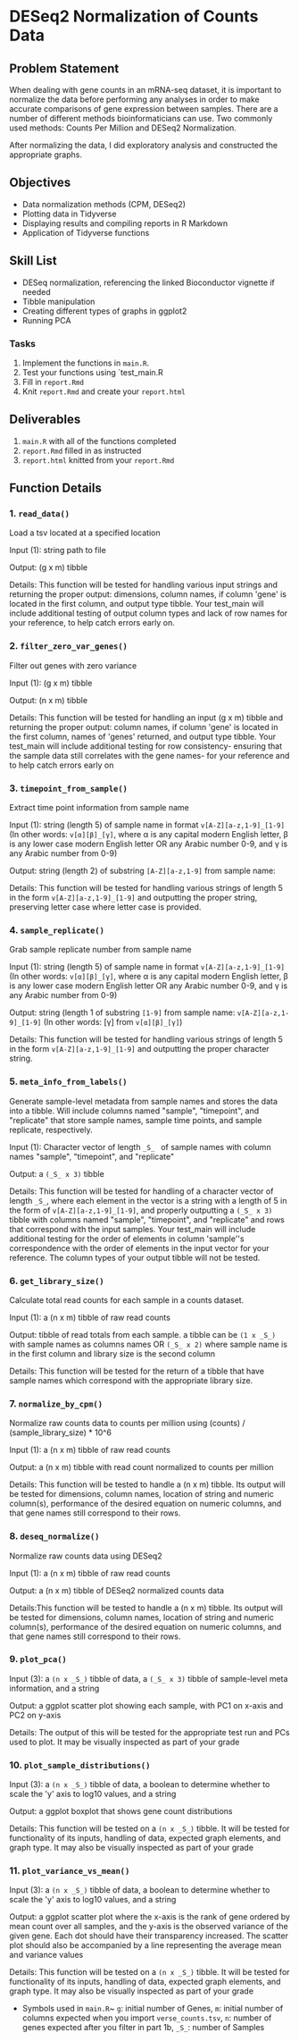 # DESeq2 Normalization of Counts Data

## Problem Statement

When dealing with gene counts in an mRNA-seq dataset, it is important to
normalize the data before performing any analyses in order to make accurate
comparisons of gene expression between samples. There are a number of different
methods bioinformaticians can use.
Two commonly used methods: Counts Per
Million and DESeq2 Normalization.

After normalizing the data, I did exploratory analysis and constructed the
appropriate graphs.

## Objectives
- Data normalization methods (CPM, DESeq2)
- Plotting data in Tidyverse
- Displaying results and compiling reports in R Markdown
- Application of Tidyverse functions

## Skill List
- DESeq normalization, referencing the linked Bioconductor vignette if needed
- Tibble manipulation
- Creating different types of graphs in ggplot2
- Running PCA

### Tasks

1. Implement the functions in `main.R`.  
2. Test your functions using `test_main.R
3. Fill in `report.Rmd` 
4. Knit `report.Rmd` and create your `report.html`

## Deliverables

1. `main.R` with all of the functions completed
2. `report.Rmd` filled in as instructed
2. `report.html` knitted from your `report.Rmd`


## Function Details

### 1. `read_data()`

Load a tsv located at a specified location

Input (1): string path to file

Output: (g x m) tibble

Details: This function will be tested for handling various input strings and
returning the proper output: dimensions, column names, if column 'gene' is
located in the first column, and output type tibble. Your test_main will include
additional testing of output column types and lack of row names for your
reference, to help catch errors early on.

### 2. `filter_zero_var_genes()`

Filter out genes with zero variance

Input (1): (g x m) tibble

Output: (n x m) tibble

Details: This function will be tested for handling an input (g x m) tibble and
returning the proper output: column names, if column 'gene' is located in the
first column, names of 'genes' returned, and output type tibble. Your test_main
will include additional testing for row consistency- ensuring that the sample
data still correlates with the gene names- for your reference and to help catch
errors early on

### 3. `timepoint_from_sample()`

Extract time point information from sample name

Input (1): string (length 5) of sample name in format `v[A-Z][a-z,1-9]_[1-9]`
(In other words: `v[α][β]_[γ]`, where α is any capital modern English letter, β
is any lower case modern English letter OR any Arabic number 0-9, and γ is any
Arabic number from 0-9)

Output: string (length 2) of substring `[A-Z][a-z,1-9]` from sample name:

Details: This function will be tested for handling various strings of length 5
in the form `v[A-Z][a-z,1-9]_[1-9]` and outputting the proper string, preserving
letter case where letter case is provided.

### 4. `sample_replicate()`

Grab sample replicate number from sample name

Input (1): string (length 5) of sample name in format
`v[A-Z][a-z,1-9]_[1-9]` (In other words: `v[α][β]_[γ]`, where α is any capital
modern English letter, β is any lower case modern English letter OR any Arabic
number 0-9, and γ is any Arabic number from 0-9)

Output: string (length 1 of substring `[1-9]` from sample name:
`v[A-Z][a-z,1-9]_[1-9]` (In other words: [γ] from `v[α][β]_[γ]`)

Details: This function will be tested for handling various strings of length 5
in the form `v[A-Z][a-z,1-9]_[1-9]` and outputting the proper character string.

### 5. `meta_info_from_labels()`

Generate sample-level metadata from sample names and stores the data into a
tibble. Will include columns named "sample", "timepoint", and "replicate" that
store sample names, sample time points, and sample replicate, respectively.


Input (1): Character vector of length `_S_ ` of sample names with column names "sample", "timepoint", and "replicate"

Output: a `(_S_ x 3)` tibble

Details: This function will be tested for handling of a character vector of
length `_S_`, where each element in the vector is a string with a length of 5 in
the form of `v[A-Z][a-z,1-9]_[1-9]`, and properly outputting a `(_S_ x 3)`
tibble with columns named "sample", "timepoint", and "replicate" and rows that
correspond with the input samples. Your test_main will include additional
testing for the order of elements in column 'sample''s correspondence with the
order of elements in the input vector for your reference. The column types of
your output tibble will not be tested.

### 6. `get_library_size()`

Calculate total read counts for each sample in a counts dataset.

Input (1): a (n x m) tibble of raw read counts

Output: tibble of read totals from each sample. a tibble can be `(1 x _S_)` 
with sample names as columns names OR `(_S_ x 2)` where sample name is in the 
first column and library size is the second column

Details: This function will be tested for the return of a tibble that have sample 
names which correspond with the appropriate library size.

### 7. `normalize_by_cpm()`

Normalize raw counts data to counts per million using (counts) /
(sample_library_size) * 10^6

Input (1): a (n x m) tibble of raw read counts

Output: a (n x m) tibble with read count normalized to counts per million

Details: This function will be tested to handle a (n x m) tibble. Its output
will be tested for dimensions, column names, location of string and numeric
column(s), performance of the desired equation on numeric columns, and that gene
names still correspond to their rows.

### 8. `deseq_normalize()`

Normalize raw counts data using DESeq2

Input (1): a (n x m) tibble of raw read counts

Output: a (n x m) tibble of DESeq2 normalized counts data

Details:This function will be tested to handle a (n x m) tibble. Its output will
be tested for dimensions, column names, location of string and numeric
column(s), performance of the desired equation on numeric columns, and that gene
names still correspond to their rows.

### 9. `plot_pca()`

Input (3): a `(n x _S_)` tibble of data, a `(_S_ x 3)` tibble of sample-level
meta information, and a string

Output: a ggplot scatter plot showing each sample, with PC1 on x-axis and PC2 on y-axis

Details: The output of this will be tested for the appropriate test run and PCs
used to plot. It may be visually inspected as part of your grade

### 10. `plot_sample_distributions()`

Input (3): a `(n x _S_)` tibble of data, a boolean to determine whether to scale
the 'y' axis to log10 values, and a string

Output: a ggplot boxplot that shows gene count distributions

Details: This function will be tested on a `(n x _S_)` tibble. It will be tested
for functionality of its inputs, handling of data, expected graph elements, and
graph type. It may also be visually inspected as part of your grade

### 11. `plot_variance_vs_mean()`

Input (3): a `(n x _S_)` tibble of data, a boolean to determine whether to scale
the 'y' axis to log10 values, and a string

Output: a ggplot scatter plot where the x-axis is the rank of gene ordered by
mean count over all samples, and the y-axis is the observed variance of the
given gene. Each dot should have their transparency increased. The scatter plot
should also be accompanied by a line representing the average mean and variance
values


Details: This function will be tested on a `(n x _S_)` tibble. It will be tested
for functionality of its inputs, handling of data, expected graph elements, and
graph type. It may also be visually inspected as part of your grade

* Symbols used in `main.R`~ `g`: initial number of Genes, `m`: initial number of
  columns expected when you import `verse_counts.tsv`, `n`: number of genes
  expected after you filter in part 1b, `_S_`: number of Samples
